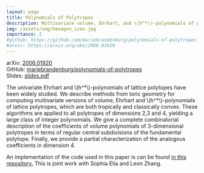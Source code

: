 ```yaml
---
layout: page
title: Polynomials of Polytropes
description: Multivariate volume, Ehrhart, and \(h^*\)-polynomials of polytropes.
img: /assets/img/hexagon_icon.jpg
importance: 2
#github: https://github.com/mariebrandenburg/polynomials-of-polytropes
#arxiv: https://arxiv.org/abs/2006.01920
---
```


arXiv: [2006.01920](https://arxiv.org/abs/2006.01920)  
GitHub: [mariebrandenburg/polynomials-of-polytropes](https://github.com/mariebrandenburg/polynomials-of-polytropes)  
Slides: [slides.pdf](../../assets/pdf/polytropes-slides.pdf)

The univariate Ehrhart and \\(h^\*\\)-polynomials of lattice polytopes have been widely studied. We describe methods from toric geometry for computing multivariate versions of volume, Ehrhart and \\(h^\*\\)-polynomials of lattice polytropes, which are both tropically and classically convex. These algorithms are applied to all polytropes of dimensions 2,3 and 4, yielding a large class of integer polynomials. We give a complete combinatorial description of the coefficients of volume polynomials of 3-dimensional polytropes in terms of regular central subdivisions of the fundamental polytope. Finally, we provide a partial characterization of the analogous coefficients in dimension 4.

An implementation of the code used in this paper is can be found [in this repository.](https://github.com/mariebrandenburg/polynomials-of-polytropes) This is joint work with Sophia Elia and Leon Zhang.


<div class="row">
	<div class="col-sm mt mt-md">
        <img class="img-fluid rounded z-depth-1" src="{{ '/assets/img/hexagon.jpg' | relative_url }}" alt="" title="Hexagon"/>
         </div>
    <div class="col-sm mt mt-md">
        <img class="img-fluid rounded z-depth-1" src="{{ '/assets/img/fundamental_polytope.jpg' | relative_url }}" alt="" title="Fundamental Polytope"/>
    </div>
</div>
